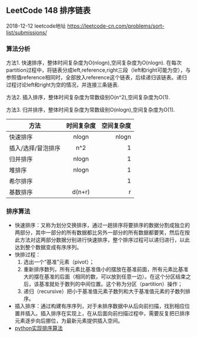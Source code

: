 ## LeetCode 148 排序链表

2018-12-12 leetcode地址 https://leetcode-cn.com/problems/sort-list/submissions/

### 算法分析

方法1. 快速排序，整体时间复杂度为O(nlogn),空间复杂度为O(nlogn). 在每次partition过程中，将链表分成left,reference,right三段（left和right可能为空），与参照值reference相同时，全部放入reference这个链表，后续递归该链表。递归过程讨论left和right为空的情况，并连接三条链表.

方法2. 插入排序，整体时间复杂度为常数级别O(n^2),空间复杂度为O(1). 

方法3. 归并排序，整体时间复杂度为常数级别O(nlogn),空间复杂度为O(1). 


|方法|时间复杂度|空间复杂度|
| - | :-: | -: | 
|快速排序|nlogn|nlogn|
|插入/选择/冒泡排序|n^2|1|
|归并排序|nlogn|1|
|堆排序|nlogn|1|
|希尔排序||1|
|基数排序|d(n+r)|r|

### 排序算法
- 快速排序：又称为划分交换排序，通过一趟排序将要排序的数据分割成独立的两部分，其中一部分的所有数据都比另外一部分的所有数据都要笑，然后在按此方法对这两部分数据分别进行快速排序，整个排序过程可以递归进行，以此达到整个数据变成有序序列。
- 快排过程：
  1. 选出一个“基准”元素（pivot）；
  2.  重新排序数列，所有元素比基准值小的摆放在基准前面，所有元素比基准大的摆在基准的后面（相同的数，可以放到任意一边）。在这个分区结束之后，该基准就处于数列的中间位置。这个称为分区（partition）操作；
  3. 递归（recursive）把小于基准值元素子数列和大于基准值元素的子数列排序。
- 插入排序：通过构建有序序列，对于未排序数据中从后向前扫描，找到相应位置并插入。插入排序在实现上，在从后面向前扫描过程中，需要反复把已排序元素逐步向后挪位，为最新元素提供插入空间。
- [python实现排序算法](https://www.cnblogs.com/reader/p/9561225.html)

